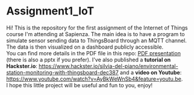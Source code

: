 # Assignment1_IoT

Hi! This is the repository for the first assignment of the Internet of Things course I'm attending at Sapienza. 
The main idea is to have a program to simulate sensor sending data to ThingsBoard through an MQTT channel. The data is then visualized on a dashboard publicly accessible.    
You can find more details in the PDF file in this repo: [PDF presentation](https://github.com/AssignmentsIoT/Assignment1_IoT/blob/master/Environmental%20Station%20Monitoring%20System.pdf) (there is also a pptx if you prefer). I've also published a **tutorial on Hackster.io**: https://www.hackster.io/silvia-del-piano/environmental-station-monitoring-with-thingsboard-dec387 
and a **video on Youtube**: https://www.youtube.com/watch?v=AyBkWeWnSb4&feature=youtu.be.    
I hope this little project will be useful and fun to you, enjoy!

